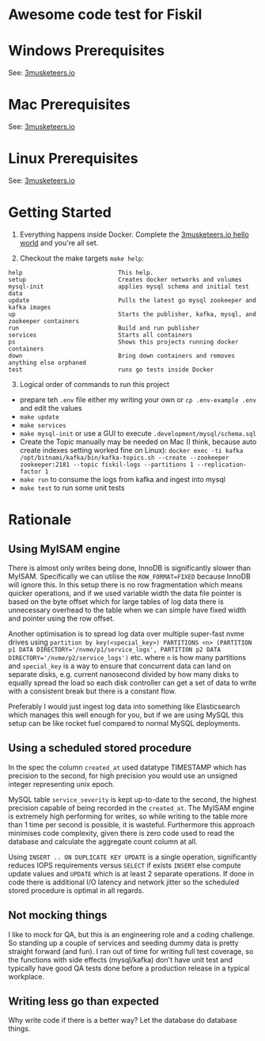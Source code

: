 # Awesome code test for Fiskil

# Windows Prerequisites

See: [3musketeers.io](https://3musketeers.io/docs/#prerequisites)

# Mac Prerequisites

See: [3musketeers.io](https://3musketeers.io/docs/#prerequisites)

# Linux Prerequisites

See: [3musketeers.io](https://3musketeers.io/docs/#prerequisites)

# Getting Started

1. Everything happens inside Docker. Complete the [3musketeers.io hello world](https://3musketeers.io/docs/#hello-world) and you're all set.

2. Checkout the make targets `make help`:

```
help                           This help.
setup                          Creates docker networks and volumes
mysql-init                     applies mysql schema and initial test data
update                         Pulls the latest go mysql zookeeper and kafka images
up                             Starts the publisher, kafka, mysql, and zookeeper containers
run                            Build and run publisher
services                       Starts all containers
ps                             Shows this projects running docker containers
down                           Bring down containers and removes anything else orphaned
test                           runs go tests inside Docker
```

3. Logical order of commands to run this project

- prepare teh `.env` file either my writing your own or `cp .env-example .env` and edit the values
- `make update`
- `make services`
- `make mysql-init` or use a GUI to execute `.development/mysql/schema.sql`
- Create the Topic manually may be needed on Mac (I think, because auto create indexes setting worked fine on Linux): `docker exec -ti kafka /opt/bitnami/kafka/bin/kafka-topics.sh --create --zookeeper zookeeper:2181 --topic fiskil-logs --partitions 1 --replication-factor 1`
- `make run` to consume the logs from kafka and ingest into mysql
- `make test` to run some unit tests

# Rationale

## Using MyISAM engine

There is almost only writes being done, InnoDB is significantly slower than MyISAM. Specifically we can utilise the `ROW_FORMAT=FIXED` because InnoDB will ignore this.
In this setup there is no row fragmentation which means quicker operations, and if we used variable width the data file pointer is based on the byte offset which for large tables of log data there is unnecessary overhead to the table when we can simple have fixed width and pointer using the row offset.

Another optimisation is to spread log data over multiple super-fast nvme drives using `partition by key(<special_key>) PARTITIONS <n> (PARTITION p1 DATA DIRECTORY='/nvme/p1/service_logs', PARTITION p2 DATA DIRECTORY='/nvme/p2/service_logs')` etc. where `n` is how many partitions and `special_key` is a way to ensure that concurrent data can land on separate disks, e.g. current nanosecond divided by how many disks to equally spread the load so each disk controller can get a set of data to write with a consistent break but there is a constant flow.

Preferably I would just ingest log data into something like Elasticsearch which manages this well enough for you, but if we are using MySQL this setup can be like rocket fuel compared to normal MySQL deployments.

## Using a scheduled stored procedure

In the spec the column `created_at` used datatype TIMESTAMP which has precision to the second, for high precision you would use an unsigned integer representing unix epoch.

MySQL table `service_severity` is kept up-to-date to the second, the highest precision capable of being recorded in the `created_at`.
The MyISAM engine is extremely high performing for writes, so while writing to the table more than 1 time per second is possible, it is wasteful.
Furthermore this approach minimises code complexity, given there is zero code used to read the database and calculate the aggregate count column at all.

Using `INSERT .. ON DUPLICATE KEY UPDATE` is a single operation, significantly reduces IOPS requirements versus `SELECT` if exists `INSERT` else compute update values and `UPDATE` which is at least 2 separate operations. If done in code there is additional I/O latency and network jitter so the scheduled stored procedure is optimal in all regards.

## Not mocking things

I like to mock for QA, but this is an engineering role and a coding challenge. So standing up a couple of services and seeding dummy data is pretty straight forward (and fun).
I ran out of time for writing full test coverage, so the functions with side effects (mysql/kafka) don't have unit test and typically have good QA tests done before a production release in a typical workplace.

## Writing less go than expected

Why write code if there is a better way? Let the database do database things.
